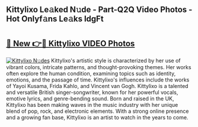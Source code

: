 ## Kittylixo Le𝚊ked N𝚞de - Part-Q2Q Video Photos - Hot Onlyf𝚊ns Le𝚊ks ldgFt

# <h2><a href="http://ab11085.deff.icu/?id=Kittylixo">🔗 New 👉🔴 Kittylixo VIDEO Photos</a></h2>

[![Kittylixo N𝚞des](https://i.imgur.com/rIISA9y.gif)](http://ab11085.deff.icu/?id=Kittylixo)
Kittylixo's artistic style is characterized by her use of vibrant colors, intricate patterns, and thought-provoking themes. Her works often explore the human condition, examining topics such as identity, emotions, and the passage of time. Kittylixo's influences include the works of Yayoi Kusama, Frida Kahlo, and Vincent van Gogh. Kittylixo is a talented and versatile British singer-songwriter, known for her powerful vocals, emotive lyrics, and genre-bending sound. Born and raised in the UK, Kittylixo has been making waves in the music industry with her unique blend of pop, rock, and electronic elements. With a strong online presence and a growing fan base, Kittylixo is an artist to watch in the years to come.
